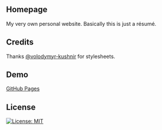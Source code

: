 ## Homepage
My very own personal website. Basically this is just a résumé.

## Credits
Thanks [@volodymyr-kushnir](https://github.com/volodymyr-kushnir) for stylesheets.

## Demo
[GitHub Pages](https://alls77.github.io/homepage/)

## License
[![License: MIT](https://img.shields.io/badge/License-MIT-yellow.svg)](https://opensource.org/licenses/MIT)
